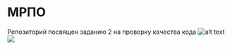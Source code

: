 # МРПО
Репозиторий посвящен заданию 2 на проверку качества кода
![alt text](https://geo-viz.com/wp-content/uploads/2021/08/software-maintenance.jpg)
<a href="https://geo-viz.com/wp-content/uploads/2021/08/software-maintenance.jpg"><img src="[https://asciinema.org/a/664965.svg](https://geo-viz.com/wp-content/uploads/2021/08/software-maintenance.jpg)" /></a>

